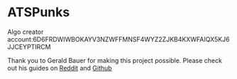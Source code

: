 # ATSPunks

Algo creator account:6D6FRDWIWBOKAYV3NZWFFMNSF4WYZ2ZJKB4KXWFAIQX5KJ6JJCEYPTIRCM

Thank you to Gerald Bauer for making this project possible.
Please check out his guides on [Reddit](https://www.reddit.com/r/CryptoPunksDev/ "CryptoPunksDev/") and [Github](https://github.com/cryptopunksnotdead/programming-cryptopunks "cryptopunksnotdead/")

